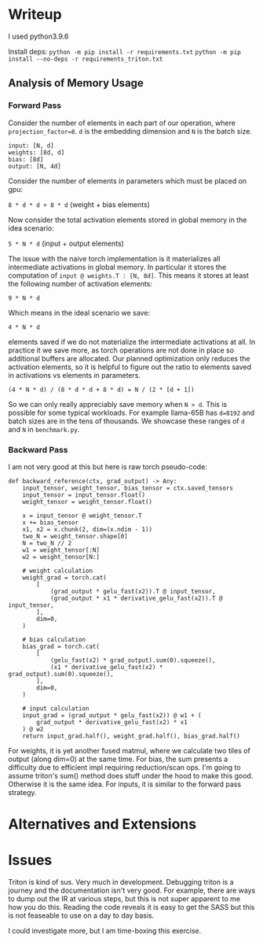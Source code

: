 # Writeup

I used python3.9.6

Install deps:
`python -m pip install -r requirements.txt`
`python -m pip install --no-deps -r requirements_triton.txt`

## Analysis of Memory Usage
### Forward Pass
Consider the number of elements in each part of our operation, where `projection_factor=8`. 
`d` is the embedding dimension and `N` is the batch size.

```
input: [N, d]
weights: [8d, d]
bias: [8d]
output: [N, 4d]
```

Consider the number of elements in parameters which must be placed on gpu:

`8 * d * d + 8 * d` (weight + bias elements)

Now consider the total activation elements stored in global memory in the idea scenario:

`5 * N * d` (input + output elements)

The issue with the naive torch implementation is it materializes all intermediate activations 
in global memory. In particular it stores the computation of `input @ weights.T : [N, 8d]`.
This means it stores at least the following number of activation elements:

`9 * N * d`

Which means in the ideal scenario we save:

`4 * N * d`

elements saved if we do not materialize the intermediate activations at all.
In practice it we save more, as torch operations are not done in place so additional buffers are 
allocated. Our planned optimization only reduces the activation elements, so it is helpful
to figure out the ratio to elements saved in activations vs elements in parameters.

`(4 * N * d) / (8 * d * d + 8 * d) = N / (2 * [d + 1])` 

So we can only really appreciably save memory when `N > d`. This is possible for some typical
workloads. For example llama-65B has `d=8192` and batch sizes are in the tens of thousands.
We showcase these ranges of `d` and `N` in `benchmark.py`.

### Backward Pass
I am not very good at this but here is raw torch pseudo-code:

```
def backward_reference(ctx, grad_output) -> Any:
    input_tensor, weight_tensor, bias_tensor = ctx.saved_tensors
    input_tensor = input_tensor.float()
    weight_tensor = weight_tensor.float()

    x = input_tensor @ weight_tensor.T
    x += bias_tensor
    x1, x2 = x.chunk(2, dim=(x.ndim - 1))
    two_N = weight_tensor.shape[0]
    N = two_N // 2
    w1 = weight_tensor[:N]
    w2 = weight_tensor[N:]

    # weight calculation
    weight_grad = torch.cat(
        [
            (grad_output * gelu_fast(x2)).T @ input_tensor,
            (grad_output * x1 * derivative_gelu_fast(x2)).T @ input_tensor,
        ],
        dim=0,
    )

    # bias calculation
    bias_grad = torch.cat(
        [
            (gelu_fast(x2) * grad_output).sum(0).squeeze(),
            (x1 * derivative_gelu_fast(x2) * grad_output).sum(0).squeeze(),
        ],
        dim=0,
    )

    # input calculation
    input_grad = (grad_output * gelu_fast(x2)) @ w1 + (
        grad_output * derivative_gelu_fast(x2) * x1
    ) @ w2
    return input_grad.half(), weight_grad.half(), bias_grad.half()
```

For weights, it is yet another fused matmul, where we calculate two tiles of output (along dim=0) at the same time.
For bias, the sum presents a difficulty due to efficient impl requiring reduction/scan ops. I'm going to assume
    triton's sum() method does stuff under the hood to make this good. Otherwise it is the same idea.
For inputs, it is similar to the forward pass strategy.

# Alternatives and Extensions

# Issues
Triton is kind of sus. Very much in development. Debugging triton is a journey and the documentation
isn't very good. For example, there are ways to dump out the IR at various steps, but this is not
super apparent to me how you do this. Reading the code reveals it is easy to get the SASS but this
is not feaseable to use on a day to day basis.

I could investigate more, but I am time-boxing this exercise.